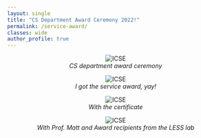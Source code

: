 ```yaml
---
layout: single
title: "CS Department Award Ceremony 2022!"
permalink: /service-award/
classes: wide
author_profile: true
---
```


<figure style="text-align: center;">
  <img src="../assets/photo/service-award-1.jpg" alt="ICSE" style="max-width: 80%;" />
  <figcaption style="font-style: italic;">CS department award ceremony</figcaption>
</figure>

<figure style="text-align: center;">
  <img src="../assets/photo/service-award-2.jpg" alt="ICSE" style="max-width: 80%;" />
  <figcaption style="font-style: italic;">I got the service award, yay!</figcaption>
</figure>


<figure style="text-align: center;">
  <img src="../assets/photo/service-award-3.jpg" alt="ICSE" style="max-width: 80%;" />
  <figcaption style="font-style: italic;">With the certificate</figcaption>
</figure>


<figure style="text-align: center;">
  <img src="../assets/photo/service-award-4.jpg" alt="ICSE" style="max-width: 80%;" />
  <figcaption style="font-style: italic;">With Prof. Matt and Award recipients from the LESS lab</figcaption>
</figure>

